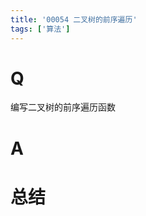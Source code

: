```yaml
---
title: '00054 二叉树的前序遍历'
tags: ['算法']
---
```


# Q

编写二叉树的前序遍历函数

# A



# 总结



<script>
  function func(obj) {
    let { type, value, children } = obj
    children = children || []
    console.log(type, value)
    if (!children.length) return
    const left = children.find(x => x.type === 'left')
    if(left) func(left)
    const right = children.find(x => x.type === 'right')
    if(right) func(right)
  }
  func({
    type: 'root',
    value: 0,
    children: [
      {
        type: 'left',
        value: 1,
        children: [
          {
            type: 'left',
            value: 2,
            children: []
          },
          {
            type: 'right',
            value: 2,
            children: []
          },
        ]
      },
      {
        type: 'right',
        value: 1,
        children: []
      }
    ]
  })
</script>